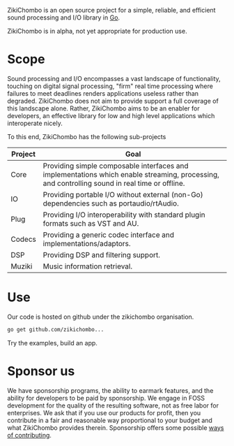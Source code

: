 ZikiChombo is an open source project for a simple, reliable, and efficient 
sound processing and I/O library in [Go](http://golang.org).

ZikiChombo is in alpha, not yet appropriate for production use.

# Scope
Sound processing and I/O encompasses a vast landscape of functionality, touching
on digital signal processing, "firm" real time processing where failures to
meet deadlines renders applications useless rather than degraded.  ZikiChombo
does not aim to provide support a full coverage of this landscape alone.  Rather,
ZikiChombo aims to be an enabler for developers, an effective library for low and
high level applications which interoperate nicely.

To this end, ZikiChombo has the following sub-projects

Project | Goal
--------|-----
Core    | Providing simple composable interfaces and implementations which enable streaming, processing, and controlling sound in real time or offline.
IO      | Providing portable I/O without external (non-Go) dependencies such as portaudio/rtAudio.
Plug    | Providing I/O interoperability with standard plugin formats such as VST and AU.
Codecs  | Providing a generic codec interface and implementations/adaptors.
DSP     | Providing DSP and filtering support.
Muziki  | Music information retrieval.

# Use
Our code is hosted on github under the zikichombo organisation.

```sh
go get github.com/zikichombo...
```

Try the examples, build an app.

# Sponsor us
We have sponsorship programs, the ability to earmark features, and the ability for
developers to be paid by sponsorship.  We engage in FOSS development for the quality 
of the resulting software, not as free labor for enterprises.  We ask that if you 
use our products for profit, then you contribute in a fair and reasonable way proportional
to your budget and what ZikiChombo provides therein.  Sponsorship offers some possible
[ways of contributing](/contrib).









